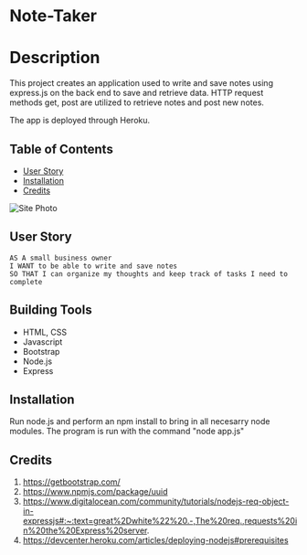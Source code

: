 # Note-Taker

# Description

This project creates an application used to write and save notes using express.js on the back end to save and retrieve data. HTTP request methods get, post are utilized to retrieve notes and post new notes. 

The app is deployed through Heroku.



## Table of Contents

 * [User Story](#User-Story)
 * [Installation](#Installation) 
 * [Credits](#Credits)





![Site Photo](/dist/Document.png)

## User Story
<pre><code>AS A small business owner
I WANT to be able to write and save notes
SO THAT I can organize my thoughts and keep track of tasks I need to complete
</code></pre>

## Building Tools 

 * HTML, CSS
 * Javascript 
 * Bootstrap
 * Node.js
 * Express

 ## Installation
 Run node.js and perform an npm install to bring in all necesarry node modules. The program is run with the command "node app.js"


## Credits
1. https://getbootstrap.com/
2. https://www.npmjs.com/package/uuid
3. https://www.digitalocean.com/community/tutorials/nodejs-req-object-in-expressjs#:~:text=great%2Dwhite%22%20.-,The%20req.,requests%20in%20the%20Express%20server.
4. https://devcenter.heroku.com/articles/deploying-nodejs#prerequisites


